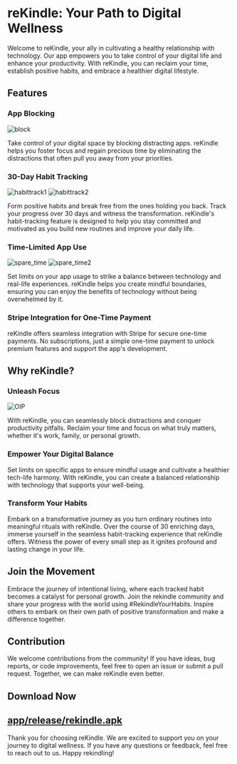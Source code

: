 # reKindle: Your Path to Digital Wellness

Welcome to reKindle, your ally in cultivating a healthy relationship with technology. Our app empowers you to take control of your digital life and enhance your productivity. With reKindle, you can reclaim your time, establish positive habits, and embrace a healthier digital lifestyle.

## Features

### App Blocking
![block](https://github.com/user-attachments/assets/fe56737e-9ae2-457e-b186-70a140d5dd45)

Take control of your digital space by blocking distracting apps. reKindle helps you foster focus and regain precious time by eliminating the distractions that often pull you away from your priorities.

### 30-Day Habit Tracking
![habittrack1](https://github.com/user-attachments/assets/f17b8f22-9420-4017-a7d6-645e19c867c7) ![habittrack2](https://github.com/user-attachments/assets/4c39095e-9a48-46ed-b120-c97bcb561c19)

Form positive habits and break free from the ones holding you back. Track your progress over 30 days and witness the transformation. reKindle's habit-tracking feature is designed to help you stay committed and motivated as you build new routines and improve your daily life.

### Time-Limited App Use
![spare_time](https://github.com/user-attachments/assets/6efd181c-d1a3-4ec7-a1be-d398f3e440c0) ![spare_time2](https://github.com/user-attachments/assets/d34955bd-fa3f-4a38-92c9-133c280743ba)

Set limits on your app usage to strike a balance between technology and real-life experiences. reKindle helps you create mindful boundaries, ensuring you can enjoy the benefits of technology without being overwhelmed by it.

### Stripe Integration for One-Time Payment
reKindle offers seamless integration with Stripe for secure one-time payments. No subscriptions, just a simple one-time payment to unlock premium features and support the app's development.

## Why reKindle?

### Unleash Focus
![OIP](https://github.com/user-attachments/assets/f8bbbfdd-d037-4688-a601-06b1627b5235)

With reKindle, you can seamlessly block distractions and conquer productivity pitfalls. Reclaim your time and focus on what truly matters, whether it's work, family, or personal growth.

### Empower Your Digital Balance
Set limits on specific apps to ensure mindful usage and cultivate a healthier tech-life harmony. With reKindle, you can create a balanced relationship with technology that supports your well-being.

### Transform Your Habits
Embark on a transformative journey as you turn ordinary routines into meaningful rituals with reKindle. Over the course of 30 enriching days, immerse yourself in the seamless habit-tracking experience that reKindle offers. Witness the power of every small step as it ignites profound and lasting change in your life. 

## Join the Movement
Embrace the journey of intentional living, where each tracked habit becomes a catalyst for personal growth. Join the rekindle community and share your progress with the world using #RekindleYourHabits. Inspire others to embark on their own path of positive transformation and make a difference together.

## Contribution
We welcome contributions from the community! If you have ideas, bug reports, or code improvements, feel free to open an issue or submit a pull request. Together, we can make reKindle even better.

## Download Now
[app/release/rekindle.apk](https://github.com/JimtheCreator/reKindle/tree/master/app/release)
---

Thank you for choosing reKindle. We are excited to support you on your journey to digital wellness. If you have any questions or feedback, feel free to reach out to us. Happy rekindling!
